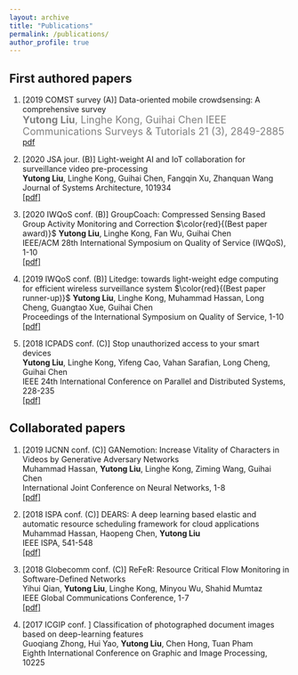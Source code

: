 ```yaml
---
layout: archive
title: "Publications"
permalink: /publications/
author_profile: true
---
```


First authored papers
------
1. \[2019 COMST survey (A)\] Data-oriented mobile crowdsensing: A comprehensive survey  
<font size=4 color=gray>**Yutong Liu**, Linghe Kong, Guihai Chen
IEEE Communications Surveys & Tutorials 21 (3), 2849-2885</font>   
[pdf](https://isabelleliu630.github.io/isabelleliu.github.io/files/comst.pdf)

2. \[2020 JSA jour. (B)\] Light-weight AI and IoT collaboration for surveillance video pre-processing  
**Yutong Liu**, Linghe Kong, Guihai Chen, Fangqin Xu, Zhanquan Wang  
Journal of Systems Architecture, 101934  
[\[pdf\]](https://isabelleliu630.github.io/isabelleliu.github.io/files/jsa.pdf)

3. \[2020 IWQoS conf. (B)\] GroupCoach: Compressed Sensing Based Group Activity Monitoring and Correction $\color{red}{(Best paper award)}$
**Yutong Liu**, Linghe Kong, Fan Wu, Guihai Chen  
IEEE/ACM 28th International Symposium on Quality of Service (IWQoS), 1-10  
[\[pdf\]](https://isabelleliu630.github.io/isabelleliu.github.io/files/GroupCoach.pdf)

4. \[2019 IWQoS conf. (B)\] Litedge: towards light-weight edge computing for efficient wireless surveillance system $\color{red}{(Best paper runner-up)}$ 
**Yutong Liu**, Linghe Kong, Muhammad Hassan, Long Cheng, Guangtao Xue, Guihai Chen  
Proceedings of the International Symposium on Quality of Service, 1-10  
[\[pdf\]](https://isabelleliu630.github.io/isabelleliu.github.io/files/IWQoS2019.pdf)

5. \[2018 ICPADS conf. (C)\] Stop unauthorized access to your smart devices  
**Yutong Liu**, Linghe Kong, Yifeng Cao, Vahan Sarafian, Long Cheng, Guihai Chen  
IEEE 24th International Conference on Parallel and Distributed Systems, 228-235  
[\[pdf\]](https://isabelleliu630.github.io/isabelleliu.github.io/files/icpads.pdf)

Collaborated papers
------
1. \[2019 IJCNN conf. (C)\] GANemotion: Increase Vitality of Characters in Videos by Generative Adversary Networks  
Muhammad Hassan, **Yutong Liu**, Linghe Kong, Ziming Wang, Guihai Chen  
International Joint Conference on Neural Networks, 1-8  
[\[pdf\]](https://isabelleliu630.github.io/isabelleliu.github.io/files/ijcnn.pdf)

2. \[2018 ISPA conf. (C)\] DEARS: A deep learning based elastic and automatic resource scheduling framework for cloud applications  
Muhammad Hassan, Haopeng Chen, **Yutong Liu**  
IEEE ISPA, 541-548  
[\[pdf\]](https://isabelleliu630.github.io/isabelleliu.github.io/files/ispa.pdf)

3. \[2018 Globecomm conf. (C)\] ReFeR: Resource Critical Flow Monitoring in Software-Defined Networks  
Yihui Qian, **Yutong Liu**, Linghe Kong, Minyou Wu, Shahid Mumtaz  
IEEE Global Communications Conference, 1-7  
[\[pdf\]](https://isabelleliu630.github.io/isabelleliu.github.io/files/globecomm.pdf)

4. \[2017 ICGIP conf. \] Classification of photographed document images based on deep-learning features  
Guoqiang Zhong, Hui Yao, **Yutong Liu**, Chen Hong, Tuan Pham  
Eighth International Conference on Graphic and Image Processing, 10225



